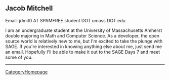 

## Jacob Mitchell

Email: jdmit0 AT SPAMFREE student DOT umass DOT edu 

I am an undergraduate student at the University of Massachusetts Amherst double majoring in Math and Computer Science.  As a developer, the open source world is relatively new to me, but I'm excited to take the plunge with SAGE.  If you're interested in knowing anything else about me, just send me an email.  Hopefully I'll be able to make it out to the SAGE Days 7 and meet some of you. 



---

 <a href="/CategoryHomepage">CategoryHomepage</a> 
